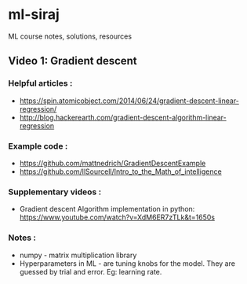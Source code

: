 # ml-siraj
ML course notes, solutions, resources

## Video 1: Gradient descent

### Helpful articles :

* https://spin.atomicobject.com/2014/06/24/gradient-descent-linear-regression/
* http://blog.hackerearth.com/gradient-descent-algorithm-linear-regression

### Example code :

* https://github.com/mattnedrich/GradientDescentExample
* https://github.com/llSourcell/Intro_to_the_Math_of_intelligence

### Supplementary videos :

* Gradient descent Algorithm implementation in python: https://www.youtube.com/watch?v=XdM6ER7zTLk&t=1650s

### Notes :

* numpy - matrix multiplication library
* Hyperparameters in ML - are tuning knobs for the model. They are guessed by trial and error. Eg: learning rate.

